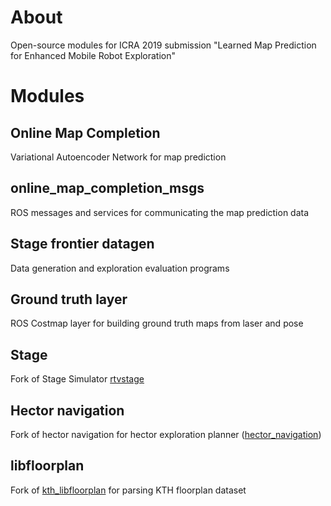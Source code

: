 # About
Open-source modules for ICRA 2019 submission "Learned Map Prediction for Enhanced Mobile Robot Exploration"

# Modules
## Online Map Completion
Variational Autoencoder Network for map prediction

## online_map_completion_msgs
ROS messages and services for communicating the map prediction data

## Stage frontier datagen
Data generation and exploration evaluation programs

## Ground truth layer
ROS Costmap layer for building ground truth maps from laser and pose

## Stage
Fork of Stage Simulator [rtvstage](https://github.com/rtv/Stage)

## Hector navigation
Fork of hector navigation for hector exploration planner ([hector_navigation](https://github.com/tu-darmstadt-ros-pkg/hector_navigation))

## libfloorplan
Fork of [kth_libfloorplan](https://github.com/alperv/libfloorplan) for parsing KTH floorplan dataset
